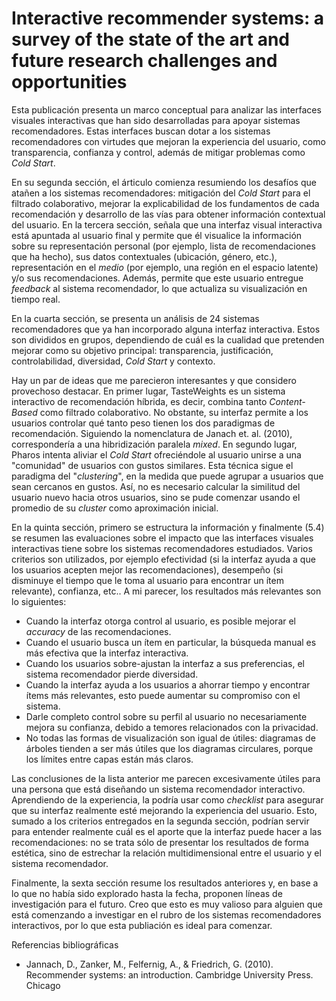 # Interactive recommender systems: a survey of the state of the art and future research challenges and opportunities

Esta publicación presenta un marco conceptual para analizar las interfaces visuales interactivas que han sido desarrolladas para apoyar sistemas recomendadores. Estas interfaces buscan dotar a los sistemas recomendadores con virtudes que mejoran la experiencia del usuario, como transparencia, confianza y control, además de mitigar problemas como *Cold Start*.

En su segunda sección, el árticulo comienza resumiendo los desafíos que atañen a los sistemas recomendadores: mitigación del *Cold Start* para el filtrado colaborativo, mejorar la explicabilidad de los fundamentos de cada recomendación y desarrollo de las vías para obtener información contextual del usuario. En la tercera sección, señala que una interfaz visual interactiva está apuntada al usuario final y permite que él visualice la información sobre su representación personal (por ejemplo, lista de recomendaciones que ha hecho), sus datos contextuales (ubicación, género, etc.), representación en el *medio* (por ejemplo, una región en el espacio latente) y/o sus recomendaciones. Además, permite que este usuario entregue *feedback* al sistema recomendador, lo que actualiza su visualización en tiempo real.

En la cuarta sección, se presenta un análisis de 24 sistemas recomendadores que ya han incorporado alguna interfaz interactiva. Estos son divididos en grupos, dependiendo de cuál es la cualidad que pretenden mejorar como su objetivo principal: transparencia, justificación, controlabilidad, diversidad, *Cold Start* y contexto.

Hay un par de ideas que me parecieron interesantes y que considero provechoso destacar. En primer lugar, TasteWeights es un sistema interactivo de recomendación híbrida, es decir, combina tanto *Content-Based* como filtrado colaborativo. No obstante, su interfaz permite a los usuarios controlar qué tanto peso tienen los dos paradigmas de recomendación. Siguiendo la nomenclatura de Janach et. al. (2010), correspondería a una hibridización paralela *mixed*. En segundo lugar, Pharos intenta aliviar el *Cold Start* ofreciéndole al usuario unirse a una "comunidad" de usuarios con gustos similares. Esta técnica sigue el paradigma del "*clustering*", en la medida que puede agrupar a usuarios que sean cercanos en gustos. Así, no es necesario calcular la similitud del usuario nuevo hacia otros usuarios, sino se pude comenzar usando el promedio de su *cluster* como aproximación inicial.


En la quinta sección, primero se estructura la información y finalmente (5.4) se resumen las evaluaciones sobre el impacto que las interfaces visuales interactivas tiene sobre los sistemas recomendadores estudiados. Varios criterios son utilizados, por ejemplo efectividad (si la interfaz ayuda a que los usuarios acepten mejor las recomendaciones), desempeño (si disminuye el tiempo que le toma al usuario para encontrar un ítem relevante), confianza, etc.. A mi parecer, los resultados más relevantes son lo siguientes:

- Cuando la interfaz otorga control al usuario, es posible mejorar el *accuracy* de las recomendaciones.
- Cuando el usuario busca un ítem en particular, la búsqueda manual es más efectiva que la interfaz interactiva.
- Cuando los usuarios sobre-ajustan la interfaz a sus preferencias, el sistema recomendador pierde diversidad.
- Cuando la interfaz ayuda a los usuarios a ahorrar tiempo y encontrar ítems más relevantes, esto puede aumentar su compromiso con el sistema.
- Darle completo control sobre su perfil al usuario no necesariamente mejora su confianza, debido a temores relacionados con la privacidad.
- No todas las formas de visualización son igual de útiles: diagramas de árboles tienden a ser más útiles que los diagramas circulares, porque los límites entre capas están más claros.

Las conclusiones de la lista anterior me parecen excesivamente útiles para una persona que está diseñando un sistema recomendador interactivo. Aprendiendo de la experiencia, la podría usar como *checklist* para asegurar que su interfaz realmente esté mejorando la experiencia del usuario. Esto, sumado a los criterios entregados en la segunda sección, podrían servir para entender realmente cuál es el aporte que la interfaz puede hacer a las recomendaciones: no se trata sólo de presentar los resultados de forma estética, sino de estrechar la relación multidimensional entre el usuario y el sistema recomendador.

Finalmente, la sexta sección resume los resultados anteriores y, en base a lo que no había sido explorado hasta la fecha, proponen líneas de investigación para el futuro. Creo que esto es muy valioso para alguien que está comenzando a investigar en el rubro de los sistemas recomendadores interactivos, por lo que esta publiación es ideal para comenzar.

Referencias bibliográficas
- Jannach, D., Zanker, M., Felfernig, A., & Friedrich, G. (2010). Recommender systems: an introduction. Cambridge University Press. Chicago
